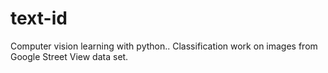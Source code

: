 # text-id

Computer vision learning with python..
Classification work on images from Google Street View data set.
